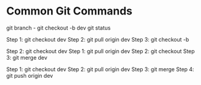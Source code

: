 # Common Git Commands

git branch
    - git checkout -b dev
git status

<!-- Create a Branch -->
Step 1: git checkout dev
Step 2: git pull origin dev
Step 3: git checkout -b <your-branch-name>

<!-- START CODING: When Pulling from dev to your branch -->
Step 2: git checkout dev
Step 1: git pull origin dev
Step 2: git checkout <your-branch-name>
Step 3: git merge dev

<!-- END CODING: When Pushing from your branch to dev -->
Step 1: git checkout dev
Step 2: git pull origin dev
Step 3: git merge <your-branch-name>
Step 4: git push origin dev


